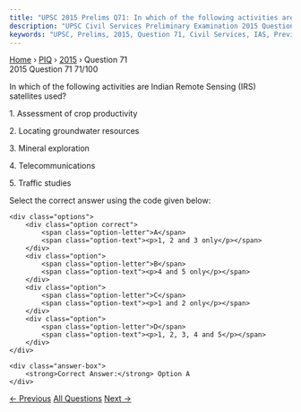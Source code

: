 ```yaml
---
title: "UPSC 2015 Prelims Q71: In which of the following activities are Indian Remote Sensi..."
description: "UPSC Civil Services Preliminary Examination 2015 Question 71 with options and answer"
keywords: "UPSC, Prelims, 2015, Question 71, Civil Services, IAS, Previous Year Questions"
---
```


<nav class="breadcrumb">
    <a href="../../">Home</a>
    <span>›</span>
    <a href="../">PIQ</a>
    <span>›</span>
    <a href="./">2015</a>
    <span>›</span>
    <span>Question 71</span>
</nav>

<div class="question-header">
    <div class="question-meta">
        <span class="year-badge">2015</span>
        <span class="question-number">Question 71</span>
        <span class="progress">71/100</span>
    </div>
    <div class="progress-bar">
        <div class="progress-fill" style="width: 71.0%"></div>
    </div>
</div>

<div class="question-content">
    <div class="question-text">
        <p>In which of the following activities are Indian Remote Sensing (IRS)<br />
satellites used?</p>
<p>1. Assessment of crop productivity</p>
<p>2. Locating groundwater resources</p>
<p>3. Mineral exploration</p>
<p>4. Telecommunications</p>
<p>5. Traffic studies</p>
<p>Select the correct answer using the code given below:</p>
    </div>
    
    <div class="options">
        <div class="option correct">
            <span class="option-letter">A</span>
            <span class="option-text"><p>1, 2 and 3 only</p></span>
        </div>
        <div class="option">
            <span class="option-letter">B</span>
            <span class="option-text"><p>4 and 5 only</p></span>
        </div>
        <div class="option">
            <span class="option-letter">C</span>
            <span class="option-text"><p>1 and 2 only</p></span>
        </div>
        <div class="option">
            <span class="option-letter">D</span>
            <span class="option-text"><p>1, 2, 3, 4 and 5</p></span>
        </div>
    </div>

    <div class="answer-box">
        <strong>Correct Answer:</strong> Option A
    </div>
</div>

<div class="question-nav">
    <a href="../q070-tides-occur-in-the-oceans-and-seas-due-to-which-am/" class="nav-btn prev">← Previous</a>
    <a href="../" class="nav-btn center">All Questions</a>
    <a href="../q072-consider-the-following-states-1-arunachal-pradesh/" class="nav-btn next">Next →</a>
</div>
